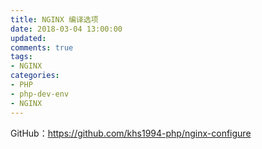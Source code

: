 ```yaml
---
title: NGINX 编译选项
date: 2018-03-04 13:00:00
updated:
comments: true
tags:
- NGINX
categories:
- PHP
- php-dev-env
- NGINX
---
```


GitHub：https://github.com/khs1994-php/nginx-configure

<!--more-->
